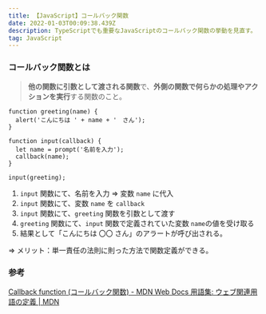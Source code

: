 ```yaml
---
title: 【JavaScript】コールバック関数
date: 2022-01-03T00:09:38.439Z
description: TypeScriptでも重要なJavaScriptのコールバック関数の挙動を見直す。
tag: JavaScript
---
```

### コールバック関数とは

> **他の関数に引数として渡される関数**で、**外側の関数で何らかの処理やアクションを実行**する関数のこと。
> 

```tsx
function greeting(name) {
  alert('こんにちは ' + name + '　さん');
}

function input(callback) {
  let name = prompt('名前を入力');
  callback(name);
}

input(greeting);
```

1. `input` 関数にて、名前を入力 ⇒ 変数 `name` に代入
2. `input` 関数にて、変数 `name` を `callback` 
3. `input` 関数にて、`greeting` 関数を引数として渡す
4. `greeting` 関数にて、`input` 関数で定義されていた変数 `name`の値を受け取る
5. 結果として「こんにちは 〇〇 さん」のアラートが呼び出される。

⇒ メリット：単一責任の法則に則った方法で関数定義ができる。

### 参考

[Callback function (コールバック関数) - MDN Web Docs 用語集: ウェブ関連用語の定義 | MDN](https://developer.mozilla.org/ja/docs/Glossary/Callback_function)